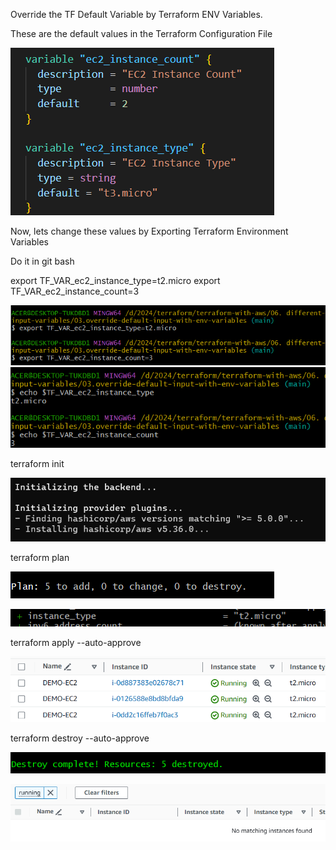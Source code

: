Override the TF Default Variable by Terraform ENV Variables.

These are the default values in the Terraform Configuration File

![alt text](image.png)

Now, lets change these values by Exporting Terraform Environment Variables

Do it in git bash

export TF_VAR_ec2_instance_type=t2.micro
export TF_VAR_ec2_instance_count=3


![alt text](image-1.png)
![alt text](image-2.png)

terraform init

![alt text](image-3.png)

terraform plan

![alt text](image-6.png)

![alt text](image-5.png)

terraform apply --auto-approve

![alt text](image-7.png)

terraform destroy --auto-approve

![alt text](image-8.png)

![alt text](image-9.png)